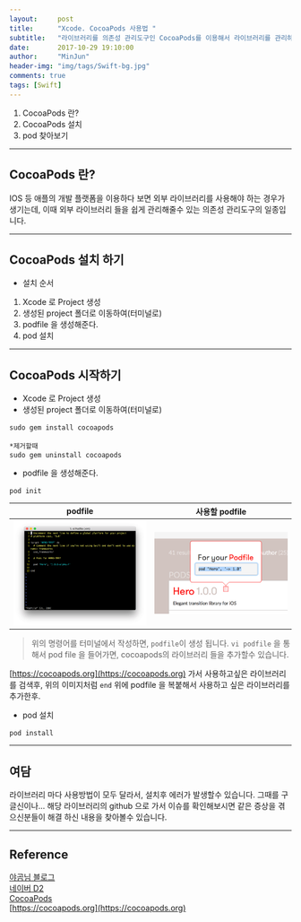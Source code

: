 ```yaml
---
layout:     post
title:      "Xcode. CocoaPods 사용법 "
subtitle:   "라이브러리를 의존성 관리도구인 CocoaPods를 이용해서 라이브러리를 관리하자!"
date:       2017-10-29 19:10:00
author:     "MinJun"
header-img: "img/tags/Swift-bg.jpg"
comments: true
tags: [Swift]
---
```


1. CocoaPods 란?
2. CocoaPods 설치
3. pod 찾아보기 


---

## CocoaPods 란?

IOS 등 애플의 개발 플랫폼을 이용하다 보면 외부 라이브러리를 사용해야 하는 경우가 생기는데, 이때 외부 라이브러리 들을 쉽게 관리해줄수 있는 의존성 관리도구의 일종입니다.

---

## CocoaPods 설치 하기

- 설치 순서

1. Xcode 로 Project 생성 
2. 생성된 project 폴더로 이동하여(터미널로)
3. podfile 을 생성해준다.
4. pod 설치 

---

## CocoaPods 시작하기 


* Xcode 로 Project 생성 <br>
* 생성된 project 폴더로 이동하여(터미널로)

``` 
sudo gem install cocoapods

*제거할때 
sudo gem uninstall cocoapods
```

* podfile 을 생성해준다.

```
pod init 
```


| podfile | 사용할 podfile |
| :----: | :----: |
| ![screen](/img/posts/cocoapod.jpg) | ![screen](/img/posts/cocoapod-1.jpg) |

> 위의 명령어를 터미널에서 작성하면, `podfile`이 생성 됩니다.  `vi podfile` 을 통해서 pod file 을 들어가면, cocoapods의 라이브러리 들을 추가할수 있습니다. 


[https://cocoapods.org](https://cocoapods.org) 가서 사용하고싶은 라이브러리를 검색후, 위의 이미지처럼 `end` 위에 podfile 을 복붙해서 사용하고 싶은 라이브러리를 추가한후.

* pod 설치 

```
pod install
```
---

## 여담 

라이브러리 마다 사용방법이 모두 달라서, 설치후 에러가 발생할수 있습니다. 그때를 구글신이나... 해당 라이브러리의 github 으로 가서 이슈를 확인해보시면 같은 증상을 겪으신분들이 해결 하신 내용을 찾아볼수 있습니다.


---

## Reference 

[야곰님 블로그](http://blog.yagom.net/534)<br>
[네이버 D2](http://d2.naver.com/helloworld/444849)<br>
[CocoaPods](https://github.com/CocoaPods/CocoaPods/wiki) <br>
[https://cocoapods.org](https://cocoapods.org)
